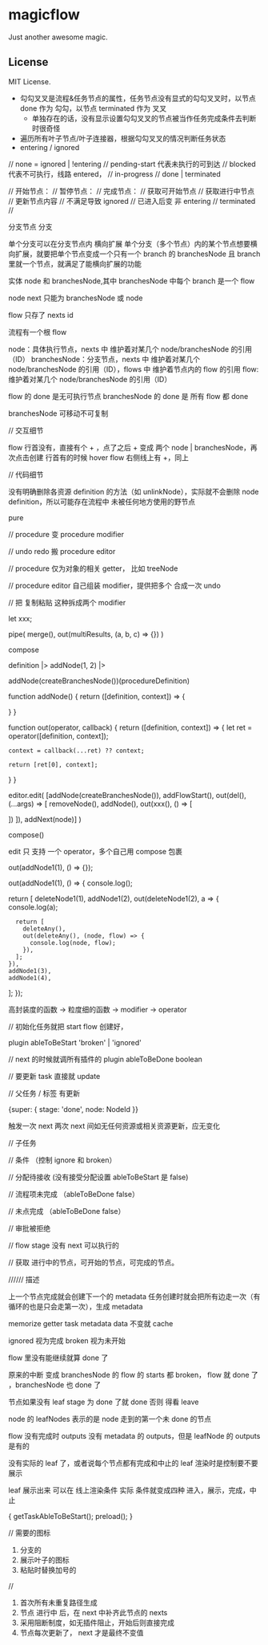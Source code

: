 # magicflow

Just another awesome magic.

## License

MIT License.

- 勾勾叉叉是流程&任务节点的属性，任务节点没有显式的勾勾叉叉时，以节点 done 作为 勾勾，以节点 terminated 作为 叉叉
  - 单独存在的话，没有显示设置勾勾叉叉的节点被当作任务完成条件去判断时很奇怪
- 遍历所有叶子节点/叶子连接器，根据勾勾叉叉的情况判断任务状态
- entering / ignored

// none = ignored | !entering
// pending-start 代表未执行的可到达
// blocked 代表不可执行，线路 entered，
// in-progress
// done | terminated

// 开始节点：
// 暂停节点：
// 完成节点：
// 获取可开始节点
// 获取进行中节点
// 更新节点内容
// 不满足导致 ignored
// 已进入后变 非 entering
// terminated
//

分支节点
分支

单个分支可以在分支节点内 横向扩展
单个分支（多个节点）内的某个节点想要横向扩展，就要把单个节点变成一个只有一个 branch 的 branchesNode 且 branch 里就一个节点，就满足了能横向扩展的功能

实体
node 和 branchesNode,其中 branchesNode 中每个 branch 是一个 flow

<!-- 整个流程也是一个 flow -->

node next 只能为 branchesNode 或 node

flow 只存了 nexts id

流程有一个根 flow

node：具体执行节点，nexts 中 维护着对某几个 node/branchesNode 的引用（ID）
branchesNode：分支节点，nexts 中 维护着对某几个 node/branchesNode 的引用（ID），flows 中 维护着节点内的 flow 的引用
flow: 维护着对某几个 node/branchesNode 的引用（ID）

flow 的 done 是无可执行节点
branchesNode 的 done 是 所有 flow 都 done

branchesNode 可移动不可复制

// 交互细节

flow 行首没有，直接有个 + ，点了之后 + 变成 两个 node | branchesNode，再次点击创建
行首有的时候 hover flow 右侧线上有 +，同上

// 代码细节

没有明确删除各资源 definition 的方法（如 unlinkNode），实际就不会删除 node definition，所以可能存在流程中 未被任何地方使用的野节点

pure

// procedure 变 procedure modifier

// undo redo 搬 procedure editor

// procedure 仅为对象的相关 getter， 比如 treeNode

// procedure editor 自己组装 modifier，提供把多个 合成一次 undo

// 把 复制粘贴 这种拆成两个 modifier

let xxx;

pipe(
merge(),
out(multiResults, (a, b, c) => {})
)

compose

definition
|> addNode(1, 2)
|>

addNode(createBranchesNode())(procedureDefinition)

function addNode() {
return ([definition, context]) => {

}
}

function out(operator, callback) {
return ([definition, context]) => {
let ret = operator([definition, context]);

    context = callback(...ret) ?? context;

    return [ret[0], context];

}
}

editor.edit(
[addNode(createBranchesNode()),
addFlowStart(),
out(del(), (...args) => [
removeNode(),
addNode(),
out(xxx(), () => [

])
]),
addNext(node)]
)

compose()

edit 只 支持 一个 operator，多个自己用 compose 包裹

out(addNode1(1), () => {});

out(addNode1(1), () => {
console.log();

return [
deleteNode1(1),
addNode1(2),
out(deleteNode1(2), a => {
console.log(a);

      return [
        deleteAny(),
        out(deleteAny(), (node, flow) => {
          console.log(node, flow);
        }),
      ];
    }),
    addNode1(3),
    addNode1(4),

];
});

高封装度的函数 ->
粒度细的函数 ->
modifier ->
operator

// 初始化任务就把 start flow 创建好，

plugin ableToBeStart 'broken' | 'ignored'

// next 的时候就调所有插件的
plugin ableToBeDone boolean

// 要更新 task 直接就 update

// 父任务 / 标签 有更新

{super: {
stage: 'done',
node: NodeId
}}

触发一次 next
两次 next 间如无任何资源或相关资源更新，应无变化

// 子任务

// 条件
（控制 ignore 和 broken）

// 分配待接收
(没有接受分配设置 ableToBeStart 是 false)

// 流程项未完成
（ableToBeDone false）

// 未点完成
（ableToBeDone false）

// 审批被拒绝

// flow stage
没有 next 可以执行的

// 获取 进行中的节点，可开始的节点，可完成的节点。

////// 描述

上一个节点完成就会创建下一个的 metadata
任务创建时就会把所有边走一次（有循环的也是只会走第一次），生成 metadata

memorize getter
task metadata data 不变就 cache

ignored 视为完成
broken 视为未开始

flow 里没有能继续就算 done 了

原来的中断 变成 branchesNode 的 flow 的 starts 都 broken， flow 就 done 了 ，branchesNode 也 done 了

节点如果没有 leaf stage 为 done 了就 done
否则 得看 leave

node 的 leafNodes 表示的是 node 走到的第一个未 done 的节点

flow 没有完成时 outputs 没有 metadata 的 outputs，但是 leafNode 的 outputs 是有的

没有实际的 leaf 了，或者说每个节点都有完成和中止的 leaf
渲染时是控制要不要展示

leaf 展示出来 可以在 线上渲染条件
实际 条件就变成四种
进入，展示，完成，中止

{
getTaskAbleToBeStart();
preload();
}

// 需要的图标

1. 分支的
2. 展示叶子的图标
3. 粘贴时替换加号的

//

1. 首次所有未重复路径生成
2. 节点 进行中 后，在 next 中补齐此节点的 nexts
3. 采用阻断制度，如无插件阻止，开始后则直接完成
4. 节点每次更新了， next 才是最终不变值
